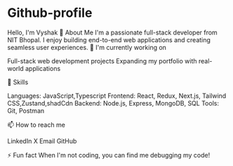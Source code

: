 # Github-profile
Hello, I'm Vyshak 👋
About Me
I'm a passionate full-stack developer from NIT Bhopal. I enjoy building end-to-end web applications and creating seamless user experiences.
🔭 I'm currently working on

Full-stack web development projects
Expanding my portfolio with real-world applications


💼 Skills

Languages: JavaScript,Typescript
Frontend: React, Redux, Next.js, Tailwind CSS,Zustand,shadCdn
Backend: Node.js, Express, MongoDB, SQL
Tools: Git, Postman

📫 How to reach me

LinkedIn
X
Email
GitHub

⚡ Fun fact
When I'm not coding, you can find me debugging my code!
